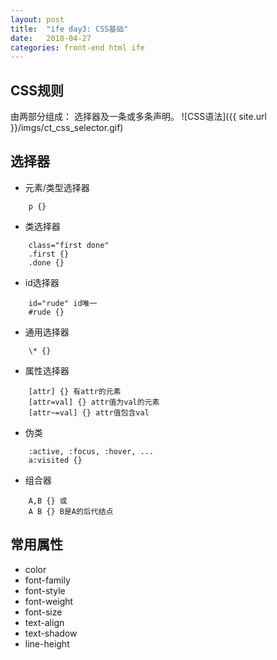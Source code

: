 ```yaml
---
layout: post
title:  "ife day3: CSS基础"
date:   2018-04-27
categories: front-end html ife
---
```


## CSS规则

由两部分组成： 选择器及一条或多条声明。
![CSS语法]({{ site.url }}/imgs/ct_css_selector.gif)

## 选择器

* 元素/类型选择器
```
    p {}
```

* 类选择器
```
    class="first done"
    .first {}
    .done {}
```

* id选择器
```
    id="rude" id唯一
    #rude {}
```

* 通用选择器
```
    \* {}
```

* 属性选择器
```
    [attr] {} 有attr的元素
    [attr=val] {} attr值为val的元素
    [attr~=val] {} attr值包含val
```

* 伪类
```
    :active, :focus, :hover, ...
    a:visited {}
```

* 组合器
```
    A,B {} 或
    A B {} B是A的后代结点
```

## 常用属性

* color
* font-family
* font-style
* font-weight
* font-size
* text-align
* text-shadow
* line-height
